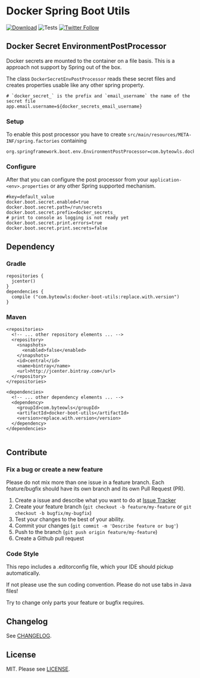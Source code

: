 # Docker Spring Boot Utils

[![Download](https://img.shields.io/bintray/v/moberwasserlechner/maven/docker-boot-utils.svg)](https://bintray.com/moberwasserlechner/maven/docker-boot-utils/_latestVersion) ![Tests](https://github.com/moberwasserlechner/docker-boot-utils/workflows/Tests/badge.svg) [![Twitter Follow](https://img.shields.io/twitter/follow/michaelowl_web.svg?style=social&label=Follow&style=flat-square)](https://twitter.com/michaelowl_web)

## Docker Secret EnvironmentPostProcessor

Docker secrets are mounted to the container on a file basis. This is a approach not support by Spring out of the box.

The class `DockerSecretEnvPostProcessor` reads these secret files and creates properties usable like any other spring property.

```
# `docker_secret_` is the prefix and `email_username` the name of the secret file
app.email.username=${docker_secrets_email_username}
```

### Setup

To enable this post processor you have to create `src/main/resources/META-INF/spring.factories` containing
```
org.springframework.boot.env.EnvironmentPostProcessor=com.byteowls.docker.boot.DockerSecretEnvPostProcessor
```

### Configure

After that you can configure the post processor from your `application-<env>.properties` or any other Spring supported mechanism.

```
#key=default_value
docker.boot.secret.enabled=true
docker.boot.secret.path=/run/secrets
docker.boot.secret.prefix=docker_secrets_
# print to console as logging is not ready yet
docker.boot.secret.print.errors=true
docker.boot.secret.print.secrets=false
```

## Dependency

### Gradle

```
repositories {
  jcenter()
}
dependencies {
  compile ("com.byteowls:docker-boot-utils:replace.with.version")
}
```

### Maven

```
<repositories>
  <!-- ... other repository elements ... -->
  <repository>
    <snapshots>
      <enabled>false</enabled>
    </snapshots>
    <id>central</id>
    <name>bintray</name>
    <url>http://jcenter.bintray.com</url>
  </repository>
</repositories>

<dependencies>
  <!-- ... other dependency elements ... -->
  <dependency>
    <groupId>com.byteowls</groupId>
    <artifactId>docker-boot-utils</artifactId>
    <version>replace.with.version</version>
  </dependency>
</dependencies>
    
```

## Contribute

### Fix a bug or create a new feature

Please do not mix more than one issue in a feature branch. Each feature/bugfix should have its own branch and its own Pull Request (PR).

1. Create a issue and describe what you want to do at [Issue Tracker](https://github.com/moberwasserlechner/docker-boot-utils/issues)
2. Create your feature branch (`git checkout -b feature/my-feature` or `git checkout -b bugfix/my-bugfix`)
3. Test your changes to the best of your ability.
5. Commit your changes (`git commit -m 'Describe feature or bug'`)
6. Push to the branch (`git push origin feature/my-feature`)
7. Create a Github pull request

### Code Style

This repo includes a .editorconfig file, which your IDE should pickup automatically.

If not please use the sun coding convention. Please do not use tabs in Java files!

Try to change only parts your feature or bugfix requires.

## Changelog
See [CHANGELOG](https://github.com/moberwasserlechner/docker-boot-utils/blob/master/CHANGELOG.md).

## License

MIT. Please see [LICENSE](https://github.com/moberwasserlechner/docker-boot-utils/blob/master/LICENSE).
